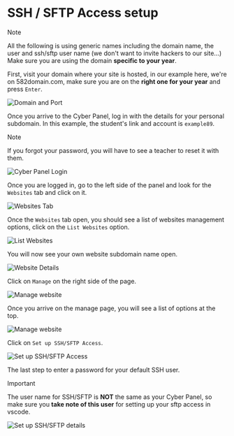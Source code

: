 # SSH / SFTP Access setup

> [!NOTE]
> All the following is using generic names including the domain name, the user and ssh/sftp user name (we don't want to invite hackers to our site...)
> Make sure you are using the domain **specific to your year**.

First, visit your domain where your site is hosted, in our example here, we're on 582domain.com, make sure you are on the **right one for your year** and press `Enter`.

![Domain and Port](images/domain-port.jpg)

Once you arrive to the Cyber Panel, log in with the details for your personal subdomain. In this example, the student's link and account is `example89`.

> [!NOTE]
> If you forgot your password, you will have to see a teacher to reset it with them.

![Cyber Panel Login](images/cyberpanel.jpg)

Once you are logged in, go to the left side of the panel and look for the `Websites` tab and click on it.

![Websites Tab](images/tab-cyberpanel.jpg)

Once the `Websites` tab open, you should see a list of websites management options, click on the `List Websites` option.

![List Websites](images/tab-list-websites.jpg)

You will now see your own website subdomain name open.

![Website Details](images/website-details.jpg)

Click on `Manage` on the right side of the page.

![Manage website](images/manage-button.jpg)

Once you arrive on the manage page, you will see a list of options at the top.

![Manage website](images/manage-website.jpg)

Click on `Set up SSH/SFTP Access`.

![Set up SSH/SFTP Access](images/ssh-button.jpg)

The last step to enter a password for your default SSH user.

> [!IMPORTANT]
> The user name for SSH/SFTP is **NOT** the same as your Cyber Panel, so make sure you **take note of this user** for setting up your sftp access in vscode.

![Set up SSH/SFTP details](images/ssh-details.jpg)
